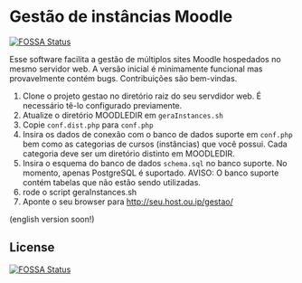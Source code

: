 # Gestão de instâncias Moodle
[![FOSSA Status](https://app.fossa.com/api/projects/git%2Bgithub.com%2Fmacmiranda%2Fgestao.svg?type=shield)](https://app.fossa.com/projects/git%2Bgithub.com%2Fmacmiranda%2Fgestao?ref=badge_shield)


Esse software facilita a gestão de múltiplos sites Moodle hospedados no mesmo servidor web. A versão inicial é minimamente funcional mas provavelmente contém bugs. Contribuições são bem-vindas.

1. Clone o projeto gestao no diretório raiz do seu servdidor web. É necessário tê-lo configurado previamente.
1. Atualize o diretório MOODLEDIR em `geraInstances.sh`
1. Copie `conf.dist.php` para `conf.php`
1. Insira os dados de conexão com o banco de dados suporte em `conf.php` bem como as categorias de cursos (instâncias) que você possui. Cada categoria deve ser um diretório distinto em MOODLEDIR.
1. Insira o esquema do banco de dados `schema.sql` no banco suporte. No momento, apenas PostgreSQL é suportado. AVISO: O banco suporte contém tabelas que não estão sendo utilizadas.
1. rode o script geraInstances.sh
1. Aponte o seu browser para http://seu.host.ou.ip/gestao/

(english version soon!)


## License
[![FOSSA Status](https://app.fossa.com/api/projects/git%2Bgithub.com%2Fmacmiranda%2Fgestao.svg?type=large)](https://app.fossa.com/projects/git%2Bgithub.com%2Fmacmiranda%2Fgestao?ref=badge_large)